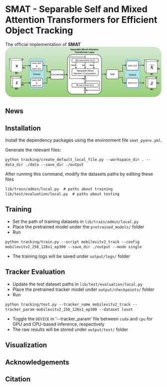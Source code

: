 # SMAT - Separable Self and Mixed Attention Transformers for Efficient Object Tracking
The official implementation of **SMAT**
![SMAT_block](assets/SMAT_block.png)

## News


## Installation

Install the dependency packages using the environment file `smat_pyenv.yml`.

Generate the relevant files:
```
python tracking/create_default_local_file.py --workspace_dir . --data_dir ./data --save_dir ./output
```
After running this command, modify the datasets paths by editing these files
```
lib/train/admin/local.py  # paths about training
lib/test/evaluation/local.py  # paths about testing
```

## Training

* Set the path of training datasets in `lib/train/admin/local.py`
* Place the pretrained model under the `pretrained_models/` folder
* Run
```
python tracking/train.py --script mobilevitv2_track --config mobilevitv2_256_128x1_ep300 --save_dir ./output --mode single
```
* The training logs will be saved under `output/logs/` folder

## Tracker Evaluation

* Update the test dataset paths in `lib/test/evaluation/local.py`
* Place the pretrained tracker model under `output/checkpoints/` folder 
* Run
```
python tracking/test.py --tracker_name mobilevitv2_track --tracker_param mobilevitv2_256_128x1_ep300 --dataset lasot
```
* Toggle the `DEVICE` in '--tracker_param' file between `cuda` and `cpu` for GPU and CPU-based inference, respectively  
* The raw results will be stored under `output/test/` folder

## Visualization


## Acknowledgements


## Citation
